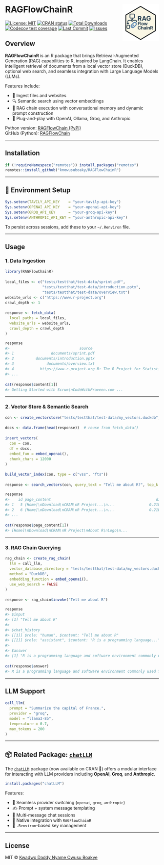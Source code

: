 
<!-- README.md is generated from README.Rmd. Please edit that file -->

# RAGFlowChainR <a href="https://github.com/knowusuboaky/RAGFlowChainR"><img src="man/figures/raglogo.png" align="right" height="120" /></a>

<!-- badges: start -->

[![License:
MIT](https://img.shields.io/badge/License-MIT-blue.svg)](https://opensource.org/licenses/MIT)
[![CRAN
status](https://www.r-pkg.org/badges/version/RAGFlowChainR)](https://cran.r-project.org/package=RAGFlowChainR)
[![Total
Downloads](https://cranlogs.r-pkg.org/badges/grand-total/RAGFlowChainR?color=orange)](https://cranlogs.r-pkg.org/badges/grand-total/RAGFlowChainR)
[![Codecov test
coverage](https://codecov.io/gh/knowusuboaky/RAGFlowChainR/branch/main/graph/badge.svg)](https://app.codecov.io/gh/knowusuboaky/RAGFlowChainR?branch=main)
[![Last
Commit](https://img.shields.io/github/last-commit/knowusuboaky/RAGFlowChainR.svg)](https://github.com/knowusuboaky/RAGFlowChainR/commits/main)
[![Issues](https://img.shields.io/github/issues/knowusuboaky/RAGFlowChainR.svg)](https://github.com/knowusuboaky/RAGFlowChainR/issues)
<!-- badges: end -->

## Overview

**RAGFlowChainR** is an R package that brings Retrieval-Augmented
Generation (RAG) capabilities to R, inspired by LangChain. It enables
intelligent retrieval of documents from a local vector store (DuckDB),
optional web search, and seamless integration with Large Language Models
(LLMs).

Features include:

- 📂 Ingest files and websites
- 🔍 Semantic search using vector embeddings
- 🧠 RAG chain execution with conversational memory and dynamic prompt
  construction
- 🔌 Plug-and-play with OpenAI, Ollama, Groq, and Anthropic

Python version: [RAGFlowChain
(PyPI)](https://pypi.org/project/RAGFlowChain/)  
GitHub (Python):
[RAGFlowChain](https://github.com/knowusuboaky/RAGFlowChain)

------------------------------------------------------------------------

## Installation

``` r
if (!requireNamespace("remotes")) install.packages("remotes")
remotes::install_github("knowusuboaky/RAGFlowChainR")
```

------------------------------------------------------------------------

## 🔐 Environment Setup

``` r
Sys.setenv(TAVILY_API_KEY    = "your-tavily-api-key")
Sys.setenv(OPENAI_API_KEY    = "your-openai-api-key")
Sys.setenv(GROQ_API_KEY      = "your-groq-api-key")
Sys.setenv(ANTHROPIC_API_KEY = "your-anthropic-api-key")
```

To persist across sessions, add these to your `~/.Renviron` file.

------------------------------------------------------------------------

## Usage

### 1. Data Ingestion

``` r
library(RAGFlowChainR)

local_files <- c("tests/testthat/test-data/sprint.pdf", 
                 "tests/testthat/test-data/introduction.pptx",
                 "tests/testthat/test-data/overview.txt")
website_urls <- c("https://www.r-project.org")
crawl_depth <- 1

response <- fetch_data(
  local_paths = local_files,
  website_urls = website_urls,
  crawl_depth = crawl_depth
)
```

``` r
response
#>                                source                                      title ...
#> 1                 documents/sprint.pdf                                       <NA> ...
#> 2          documents/introduction.pptx                                       <NA> ...
#> 3               documents/overview.txt                                       <NA> ...
#> 4            https://www.r-project.org R: The R Project for Statistical Computing ...
#> ...

cat(response$content[1])
#> Getting Started with Scrum\nCodeWithPraveen.com ...
```

------------------------------------------------------------------------

### 2. Vector Store & Semantic Search

``` r
con <- create_vectorstore("tests/testthat/test-data/my_vectors.duckdb", overwrite = TRUE)

docs <- data.frame(head(response))  # reuse from fetch_data()

insert_vectors(
  con = con,
  df = docs,
  embed_fun = embed_openai(),
  chunk_chars = 12000
)

build_vector_index(con, type = c("vss", "fts"))

response <- search_vectors(con, query_text = "Tell me about R?", top_k = 5)
```

``` r
response
#>    id page_content                                                dist
#> 1   5 [Home]\nDownload\nCRAN\nR Project...\n...                0.2183
#> 2   6 [Home]\nDownload\nCRAN\nR Project...\n...                0.2183
#> ...

cat(response$page_content[1])
#> [Home]\nDownload\nCRAN\nR Project\nAbout R\nLogo\n...
```

------------------------------------------------------------------------

### 3. RAG Chain Querying

``` r
rag_chain <- create_rag_chain(
  llm = call_llm,
  vector_database_directory = "tests/testthat/test-data/my_vectors.duckdb",
  method = "DuckDB",
  embedding_function = embed_openai(),
  use_web_search = FALSE
)

response <- rag_chain$invoke("Tell me about R")
```

``` r
response
#> $input
#> [1] "Tell me about R"
#>
#> $chat_history
#> [[1]] $role: "human", $content: "Tell me about R"
#> [[2]] $role: "assistant", $content: "R is a programming language..."
#>
#> $answer
#> [1] "R is a programming language and software environment commonly used for statistical computing and graphics..."

cat(response$answer)
#> R is a programming language and software environment commonly used for statistical computing and graphics...
```

------------------------------------------------------------------------

## LLM Support

``` r
call_llm(
  prompt = "Summarize the capital of France.",
  provider = "groq",
  model = "llama3-8b",
  temperature = 0.7,
  max_tokens = 200
)
```

------------------------------------------------------------------------

## 📦 Related Package: [`chatLLM`](https://cran.r-project.org/package=chatLLM)

The [`chatLLM`](https://github.com/knowusuboaky/chatLLM) package (now
available on CRAN 🎉) offers a modular interface for interacting with
LLM providers including **OpenAI**, **Groq**, and **Anthropic**.

``` r
install.packages("chatLLM")
```

Features:

- 🔁 Seamless provider switching (`openai`, `groq`, `anthropic`)
- ✍️ Prompt + system message templating
- 💬 Multi-message chat sessions
- 🔌 Native integration with `RAGFlowChainR`
- 🔐 `.Renviron`-based key management

------------------------------------------------------------------------

## License

MIT © [Kwadwo Daddy Nyame Owusu
Boakye](mailto:kwadwo.owusuboakye@outlook.com)
